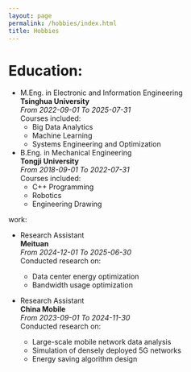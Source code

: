 ```yaml
---
layout: page
permalink: /hobbies/index.html
title: Hobbies
---
```


# Education:

- M.Eng. in Electronic and Information Engineering<br>**Tsinghua University**<br>*From 2022-09-01 To 2025-07-31*<br>Courses included:
    + Big Data Analytics
    + Machine Learning
    + Systems Engineering and Optimization
- B.Eng. in Mechanical Engineering<br>**Tongji University**<br>*From 2018-09-01 To 2022-07-31*<br>Courses included:
    + C++ Programming
    + Robotics
    + Engineering Drawing

work:
- Research Assistant<br>**Meituan**<br>*From 2024-12-01 To 2025-06-30*<br>Conducted research on:
    + Data center energy optimization
    + Bandwidth usage optimization

- Research Assistant<br>**China Mobile**<br>*From 2023-09-01 To 2024-11-30*<br>Conducted research on:
    + Large-scale mobile network data analysis
    + Simulation of densely deployed 5G networks 
    + Energy saving algorithm design